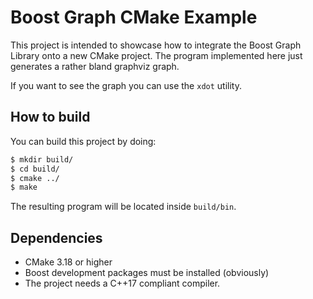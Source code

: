 # Boost Graph CMake Example

This project is intended to showcase how to integrate the Boost Graph Library onto a new CMake project.
The program implemented here just generates a rather bland graphviz graph.

If you want to see the graph you can use the `xdot` utility.

## How to build

You can build this project by doing:

```bash
$ mkdir build/
$ cd build/
$ cmake ../
$ make
```

The resulting program will be located inside `build/bin`.

## Dependencies

- CMake 3.18 or higher
- Boost development packages must be installed (obviously)
- The project needs a C++17 compliant compiler.

